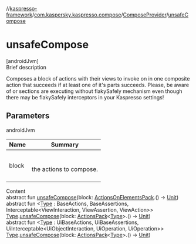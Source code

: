 //[kaspresso-framework](../../index.md)/[com.kaspersky.kaspresso.compose](../index.md)/[ComposeProvider](index.md)/[unsafeCompose](unsafe-compose.md)



# unsafeCompose  
[androidJvm]  
Brief description  


Composes a block of actions with their views to invoke on in one composite action that succeeds if at least one of it's parts succeeds. Please, be aware of or sections are executing without flakySafely mechanism     even though there may be flakySafely interceptors in your Kaspresso settings!



## Parameters  
  
androidJvm  
  
|  Name|  Summary| 
|---|---|
| block| <br><br>the actions to compose.<br><br>
  
  
Content  
abstract fun [unsafeCompose](unsafe-compose.md)(block: [ActionsOnElementsPack](../../com.kaspersky.kaspresso.compose.pack/-actions-on-elements-pack/index.md).() -> [Unit](https://kotlinlang.org/api/latest/jvm/stdlib/kotlin/-unit/index.html))  
abstract fun <[Type](unsafe-compose.md) : BaseActions, BaseAssertions, Interceptable<ViewInteraction, ViewAssertion, ViewAction>> [Type](unsafe-compose.md).[unsafeCompose](unsafe-compose.md)(block: [ActionsPack](../../com.kaspersky.kaspresso.compose.pack/-actions-pack/index.md)<[Type](unsafe-compose.md)>.() -> [Unit](https://kotlinlang.org/api/latest/jvm/stdlib/kotlin/-unit/index.html))  
abstract fun <[Type](unsafe-compose.md) : UiBaseActions, UiBaseAssertions, UiInterceptable<UiObjectInteraction, UiOperation<UiObject2>, UiOperation<UiObject2>>> [Type](unsafe-compose.md).[unsafeCompose](unsafe-compose.md)(block: [ActionsPack](../../com.kaspersky.kaspresso.compose.pack/-actions-pack/index.md)<[Type](unsafe-compose.md)>.() -> [Unit](https://kotlinlang.org/api/latest/jvm/stdlib/kotlin/-unit/index.html))  



